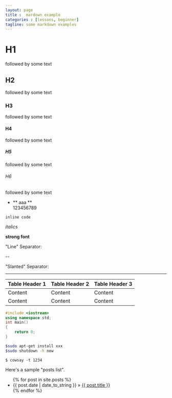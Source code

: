 ```yaml
---
layout: page
title :  mardown example
categories : [lessons, beginner]
tagline: some markdown examples
---
```

# H1
followed by some text

## H2
followed by some text

### H3
followed by some text

#### H4
followed by some text

##### H5
followed by some text

###### H6
followed by some text

- ** aaa **  
	123456789

`inline code`

*italics*

**strong font**

"Line" Separator:

--

"Slanted" Separator:

------

|Table Header 1|Table Header 2|Table Header 3|
|--------------|--------------|--------------|
|Content       |Content       |Content       |
|Content       |Content       |Content       |


```c++
#include <iostream>
using namespace std;
int main()
{
	return 0;
}
```

```bash
$sudo apt-get install xxx
$sudo shutdown -h now
```

    $ cowsay -t 1234


Here's a sample "posts list".

<ul class="posts">
  {% for post in site.posts %}
    <li><span>{{ post.date | date_to_string }}</span> &raquo; <a href="{{ BASE_PATH }}{{ post.url }}">{{ post.title }}</a></li>
  {% endfor %}
</ul>

